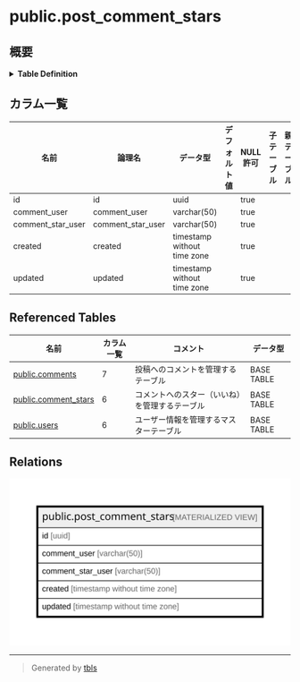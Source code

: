 # public.post_comment_stars

## 概要

<details>
<summary><strong>Table Definition</strong></summary>

```sql
CREATE MATERIALIZED VIEW post_comment_stars AS (
 SELECT cs.id,
    cu.username AS comment_user,
    csu.username AS comment_star_user,
    cs.created,
    cs.updated
   FROM (((comments c
     LEFT JOIN comment_stars cs ON (((cs.comment_post_id = c.id) AND (cs.comment_user_id = c.user_id))))
     LEFT JOIN users cu ON ((cu.id = cs.comment_user_id)))
     LEFT JOIN users csu ON ((csu.id = cs.user_id)))
)
```

</details>

## カラム一覧

| 名前 | 論理名 | データ型 | デフォルト値 | NULL許可 | 子テーブル | 親テーブル | コメント |
| ---- | ------ | -------- | ------------ | -------- | ---------- | ---------- | -------- |
| id | id | uuid |  | true |  |  |  |
| comment_user | comment_user | varchar(50) |  | true |  |  |  |
| comment_star_user | comment_star_user | varchar(50) |  | true |  |  |  |
| created | created | timestamp without time zone |  | true |  |  |  |
| updated | updated | timestamp without time zone |  | true |  |  |  |

## Referenced Tables

| 名前 | カラム一覧 | コメント | データ型 |
| ---- | ------- | ------- | ---- |
| [public.comments](public.comments.md) | 7 | 投稿へのコメントを管理するテーブル | BASE TABLE |
| [public.comment_stars](public.comment_stars.md) | 6 | コメントへのスター（いいね）を管理するテーブル | BASE TABLE |
| [public.users](public.users.md) | 6 | ユーザー情報を管理するマスターテーブル | BASE TABLE |

## Relations

![er](public.post_comment_stars.svg)

---

> Generated by [tbls](https://github.com/k1LoW/tbls)
